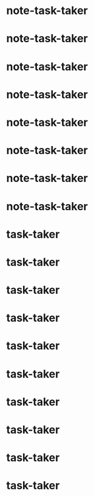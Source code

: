 # note-task-taker
# note-task-taker
# note-task-taker
# note-task-taker
# note-task-taker
# note-task-taker
# note-task-taker
# note-task-taker
# task-taker
# task-taker
# task-taker
# task-taker
# task-taker
# task-taker
# task-taker
# task-taker
# task-taker
# task-taker
